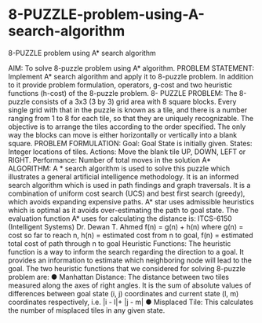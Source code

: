 # 8-PUZZLE-problem-using-A-search-algorithm
8-PUZZLE problem using A* search algorithm

AIM:
To solve 8-puzzle problem using A* algorithm.
PROBLEM STATEMENT:
Implement A* search algorithm and apply it to 8-puzzle problem. In addition to it provide
problem formulation, operators, g-cost and two heuristic functions (h-cost) of the 8-puzzle
problem.
8- PUZZLE PROBLEM:
The 8-puzzle consists of a 3x3 (3 by 3) grid area with 8 square blocks. Every single grid with that
in the puzzle is known as a tile, and there is a number ranging from 1 to 8 for each tile, so that
they are uniquely recognizable. The objective is to arrange the tiles according to the order
specified. The only way the blocks can move is either horizontally or vertically into a blank
square.
PROBLEM FORMULATION:
Goal: Goal State is initially given.
States: Integer locations of tiles.
Actions: Move the blank tile UP, DOWN, LEFT or RIGHT.
Performance: Number of total moves in the solution
A* ALGORITHM:
A * search algorithm is used to solve this puzzle which illustrates a general artificial intelligence
methodology. It is an informed search algorithm which is used in path findings and graph
traversals. It is a combination of uniform cost search (UCS) and best first search (greedy), which
avoids expanding expensive paths. A* star uses admissible heuristics which is optimal as it
avoids over-estimating the path to goal state. The evaluation function A* uses for calculating
the distance is:
ITCS-6150 (Intelligent Systems)
Dr. Dewan T. Ahmed
f(n) = g(n) + h(n) where
g(n) = cost so far to reach n,
h(n) = estimated cost from n to goal,
f(n) = estimated total cost of path through n to goal
Heuristic Functions:
The heuristic function is a way to inform the search regarding the direction to a goal. It provides
an information to estimate which neighboring node will lead to the goal. The two heuristic
functions that we considered for solving 8-puzzle problem are:
● Manhattan Distance: The distance between two tiles measured along the axes of
right angles. It is the sum of absolute values of differences between goal state (i, j)
coordinates and current state (l, m) coordinates respectively, i.e. |i - l|+ |j - m|
● Misplaced Tile: This calculates the number of misplaced tiles in any given state.

